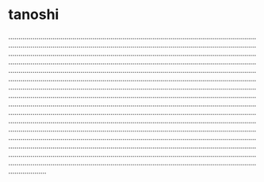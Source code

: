 # tanoshi

...................................................................................................................................................................................................................................................................................................................................................................................................................................................................................................................................................................................................................................................................................................................................................................................................................................................................................................................................................................................................................................................................................................................................................................................................................................................................................................................................................................................................................................................................................................................................................................................................................................................................................................................................................................................................................................................................................................................................................................................................................................................................................